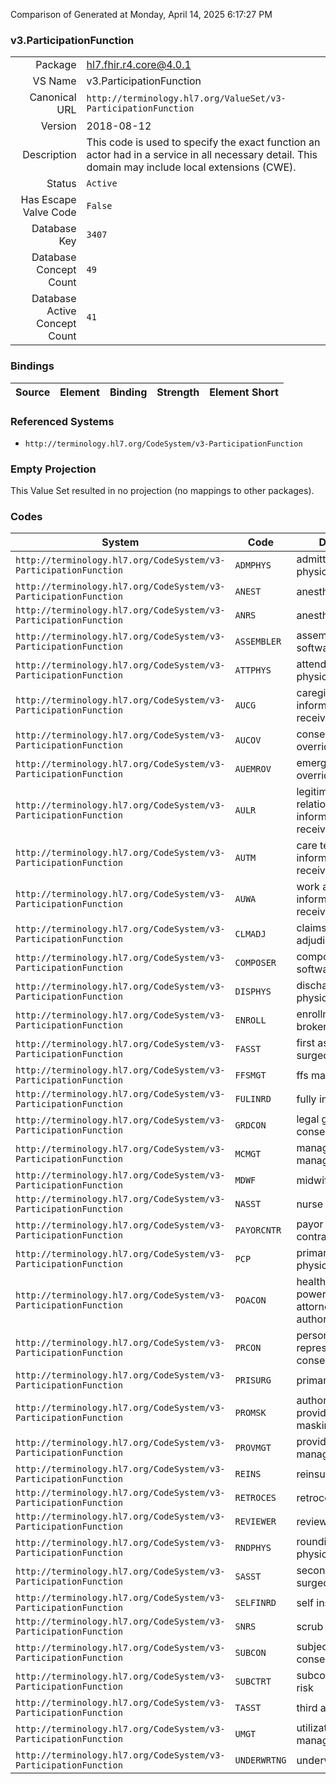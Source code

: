 Comparison of 
Generated at Monday, April 14, 2025 6:17:27 PM

### v3.ParticipationFunction

|      |     |
| ---: | --- |
| Package | hl7.fhir.r4.core@4.0.1 |
| VS Name | v3.ParticipationFunction |
| Canonical URL | `http://terminology.hl7.org/ValueSet/v3-ParticipationFunction` |
| Version | 2018-08-12 |
| Description | This code is used to specify the exact function an actor had in a service in all necessary detail. This domain may include local extensions (CWE). |
| Status | `Active` |
| Has Escape Valve Code | `False` |
| Database Key | `3407` |
| Database Concept Count | `49` |
| Database Active Concept Count | `41` |
### Bindings

| Source | Element | Binding | Strength | Element Short |
| ------ | ------- | ------- | -------- | ------------- |

### Referenced Systems

* `http://terminology.hl7.org/CodeSystem/v3-ParticipationFunction`
### Empty Projection

This Value Set resulted in no projection (no mappings to other packages).

### Codes

| System | Code | Display |
| ------ | ---- | ------- |
| `http://terminology.hl7.org/CodeSystem/v3-ParticipationFunction` | `ADMPHYS` | admitting physician |
| `http://terminology.hl7.org/CodeSystem/v3-ParticipationFunction` | `ANEST` | anesthesist |
| `http://terminology.hl7.org/CodeSystem/v3-ParticipationFunction` | `ANRS` | anesthesia nurse |
| `http://terminology.hl7.org/CodeSystem/v3-ParticipationFunction` | `ASSEMBLER` | assembly software |
| `http://terminology.hl7.org/CodeSystem/v3-ParticipationFunction` | `ATTPHYS` | attending physician |
| `http://terminology.hl7.org/CodeSystem/v3-ParticipationFunction` | `AUCG` | caregiver information receiver |
| `http://terminology.hl7.org/CodeSystem/v3-ParticipationFunction` | `AUCOV` | consent overrider |
| `http://terminology.hl7.org/CodeSystem/v3-ParticipationFunction` | `AUEMROV` | emergency overrider |
| `http://terminology.hl7.org/CodeSystem/v3-ParticipationFunction` | `AULR` | legitimate relationship information receiver |
| `http://terminology.hl7.org/CodeSystem/v3-ParticipationFunction` | `AUTM` | care team information receiver |
| `http://terminology.hl7.org/CodeSystem/v3-ParticipationFunction` | `AUWA` | work area information receiver |
| `http://terminology.hl7.org/CodeSystem/v3-ParticipationFunction` | `CLMADJ` | claims adjudication |
| `http://terminology.hl7.org/CodeSystem/v3-ParticipationFunction` | `COMPOSER` | composer software |
| `http://terminology.hl7.org/CodeSystem/v3-ParticipationFunction` | `DISPHYS` | discharging physician |
| `http://terminology.hl7.org/CodeSystem/v3-ParticipationFunction` | `ENROLL` | enrollment broker |
| `http://terminology.hl7.org/CodeSystem/v3-ParticipationFunction` | `FASST` | first assistant surgeon |
| `http://terminology.hl7.org/CodeSystem/v3-ParticipationFunction` | `FFSMGT` | ffs management |
| `http://terminology.hl7.org/CodeSystem/v3-ParticipationFunction` | `FULINRD` | fully insured |
| `http://terminology.hl7.org/CodeSystem/v3-ParticipationFunction` | `GRDCON` | legal guardian consent author |
| `http://terminology.hl7.org/CodeSystem/v3-ParticipationFunction` | `MCMGT` | managed care management |
| `http://terminology.hl7.org/CodeSystem/v3-ParticipationFunction` | `MDWF` | midwife |
| `http://terminology.hl7.org/CodeSystem/v3-ParticipationFunction` | `NASST` | nurse assistant |
| `http://terminology.hl7.org/CodeSystem/v3-ParticipationFunction` | `PAYORCNTR` | payor contracting |
| `http://terminology.hl7.org/CodeSystem/v3-ParticipationFunction` | `PCP` | primary care physician |
| `http://terminology.hl7.org/CodeSystem/v3-ParticipationFunction` | `POACON` | healthcare power of attorney consent author |
| `http://terminology.hl7.org/CodeSystem/v3-ParticipationFunction` | `PRCON` | personal representative consent author |
| `http://terminology.hl7.org/CodeSystem/v3-ParticipationFunction` | `PRISURG` | primary surgeon |
| `http://terminology.hl7.org/CodeSystem/v3-ParticipationFunction` | `PROMSK` | authorized provider masking author |
| `http://terminology.hl7.org/CodeSystem/v3-ParticipationFunction` | `PROVMGT` | provider management |
| `http://terminology.hl7.org/CodeSystem/v3-ParticipationFunction` | `REINS` | reinsures |
| `http://terminology.hl7.org/CodeSystem/v3-ParticipationFunction` | `RETROCES` | retrocessionaires |
| `http://terminology.hl7.org/CodeSystem/v3-ParticipationFunction` | `REVIEWER` | reviewer |
| `http://terminology.hl7.org/CodeSystem/v3-ParticipationFunction` | `RNDPHYS` | rounding physician |
| `http://terminology.hl7.org/CodeSystem/v3-ParticipationFunction` | `SASST` | second assistant surgeon |
| `http://terminology.hl7.org/CodeSystem/v3-ParticipationFunction` | `SELFINRD` | self insured |
| `http://terminology.hl7.org/CodeSystem/v3-ParticipationFunction` | `SNRS` | scrub nurse |
| `http://terminology.hl7.org/CodeSystem/v3-ParticipationFunction` | `SUBCON` | subject of consent author |
| `http://terminology.hl7.org/CodeSystem/v3-ParticipationFunction` | `SUBCTRT` | subcontracting risk |
| `http://terminology.hl7.org/CodeSystem/v3-ParticipationFunction` | `TASST` | third assistant |
| `http://terminology.hl7.org/CodeSystem/v3-ParticipationFunction` | `UMGT` | utilization management |
| `http://terminology.hl7.org/CodeSystem/v3-ParticipationFunction` | `UNDERWRTNG` | underwriting |
